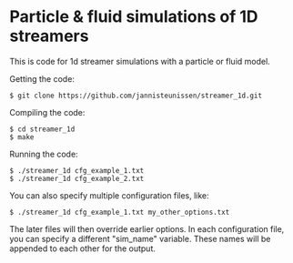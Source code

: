 Particle & fluid simulations of 1D streamers
===========

This is code for 1d streamer simulations with a particle or fluid model.

Getting the code:

    $ git clone https://github.com/jannisteunissen/streamer_1d.git

Compiling the code:

    $ cd streamer_1d
    $ make

Running the code:

    $ ./streamer_1d cfg_example_1.txt
    $ ./streamer_1d cfg_example_2.txt

You can also specify multiple configuration files, like:

    $ ./streamer_1d cfg_example_1.txt my_other_options.txt

The later files will then override earlier options. In each configuration file,
you can specify a different "sim_name" variable. These names will be appended to
each other for the output.
